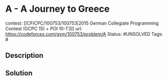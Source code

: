 # A - A Journey to Greece

contest: [[CFICPC/100753/100753|2015 German Collegiate Programming Contest (GCPC 15) + POI 10-T3]]
url: https://codeforces.com/gym/100753/problem/A
Status: #UNSOLVED
Tags: #

## Description

## Solution

